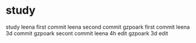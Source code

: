 # study
study
leena first commit
leena second commit
gzpoark first commit
leena 3d commit
gzpoark secont commit
leena 4h edit
gzpoark 3d edit
